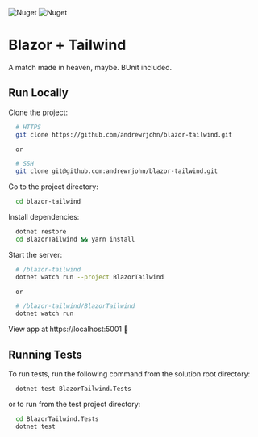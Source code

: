 ![Nuget](https://img.shields.io/nuget/v/Blazor.TailwindCSS.BUnit?style=flat-square) ![Nuget](https://img.shields.io/nuget/dt/Blazor.TailwindCSS.BUnit?style=flat-square)

# Blazor + Tailwind

A match made in heaven, maybe. BUnit included.

## Run Locally

Clone the project:

```bash
  # HTTPS
  git clone https://github.com/andrewrjohn/blazor-tailwind.git

  or

  # SSH
  git clone git@github.com:andrewrjohn/blazor-tailwind.git
```

Go to the project directory:

```bash
  cd blazor-tailwind
```

Install dependencies:

```bash
  dotnet restore
  cd BlazorTailwind && yarn install
```

Start the server:

```bash
  # /blazor-tailwind
  dotnet watch run --project BlazorTailwind

  or

  # /blazor-tailwind/BlazorTailwind
  dotnet watch run
```

View app at https://localhost:5001 🎉

## Running Tests

To run tests, run the following command from the solution root directory:

```bash
  dotnet test BlazorTailwind.Tests
```

or to run from the test project directory:

```bash
  cd BlazorTailwind.Tests
  dotnet test
```
